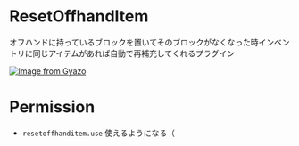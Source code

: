 # ResetOffhandItem
オフハンドに持っているブロックを置いてそのブロックがなくなった時インベントリに同じアイテムがあれば自動で再補充してくれるプラグイン

[![Image from Gyazo](https://i.gyazo.com/15e3063097114bdf035140192aabf60b.gif)](https://i.gyazo.com/15e3063097114bdf035140192aabf60b.gif)

# Permission
- `resetoffhanditem.use` 使えるようになる（
